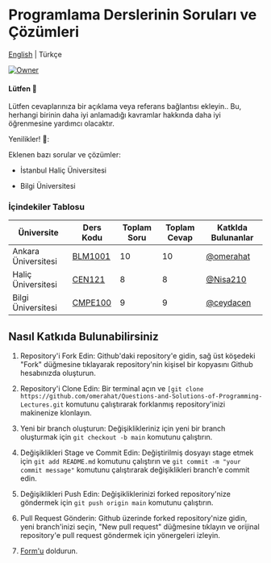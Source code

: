 
# Programlama Derslerinin Soruları ve Çözümleri

[English](https://github.com/omerahat/Solitions/blob/master/README.md) | Türkçe


<a id="top-page"></a>
[![Owner](https://img.shields.io/badge/owner-omerahat-blue)](https://github.com/omerahat)


#### Lütfen 🙏

Lütfen cevaplarınıza bir açıklama veya referans bağlantısı ekleyin.. Bu, herhangi birinin daha iyi anlamadığı kavramlar hakkında daha iyi öğrenmesine yardımcı olacaktır.

Yenilikler! 🎉:

Eklenen bazı sorular ve çözümler:

- İstanbul Haliç Üniversitesi

- Bilgi Üniversitesi

### İçindekiler Tablosu
| Üniversite          	| Ders Kodu                                                                         	| Toplam Soru 	| Toplam Cevap 	| KatkIda Bulunanlar                       	|
|---------------------	|-----------------------------------------------------------------------------------	|-------------	|--------------	|------------------------------------------	|
| Ankara Üniversitesi 	| [BLM1001](https://github.com/omerahat/Questions-and-Solutions-of-Programming-Lectures/tree/main/Ankara%20University/BLM1001)                                              	| 10          	| 10           	| [@omerahat](https://github.com/omerahat) 	|
| Haliç Üniversitesi  	| [CEN121](https://github.com/omerahat/Questions-and-Solutions-of-Programming-Lectures/tree/main/Halic%20Universitesi/CEN121) 	| 8           	| 8            	| [@Nisa210](https://github.com/Nisa210)   	|
| Bilgi Üniversitesi  	| [CMPE100](https://github.com/omerahat/Questions-and-Solutions-of-Programming-Lectures/tree/main/Bilgi%20Universitesi/CMPE100)                 	| 9           	| 9            	| [@ceydacen](https://github.com/ceydacen) 	|




## Nasıl Katkıda Bulunabilirsiniz
1. Repository'i Fork Edin: Github'daki repository'e gidin, sağ üst köşedeki "Fork" düğmesine tıklayarak repository'nin kişisel bir kopyasını Github hesabınızda oluşturun.

2. Repository'i Clone Edin: Bir terminal açın ve ``` [git clone https://github.com/omerahat/Questions-and-Solutions-of-Programming-Lectures.git ``` komutunu çalıştırarak forklanmış repository'inizi makinenize klonlayın.

3. Yeni bir branch oluşturun: Değişiklikleriniz için yeni bir branch oluşturmak için ``` git checkout -b main ``` komutunu çalıştırın.

4. Değişiklikleri Stage ve Commit Edin: Değiştirilmiş dosyayı stage etmek için ``` git add README.md ``` komutunu çalıştırın ve ``` git commit -m "your commit message" ``` komutunu çalıştırarak değişiklikleri branch'e commit edin.

5. Değişiklikleri Push Edin: Değişikliklerinizi forked repository'nize göndermek için ``` git push origin main ``` komutunu çalıştırın.

6. Pull Request Gönderin: Github üzerinde forked repository'nize gidin, yeni branch'inizi seçin, "New pull request" düğmesine tıklayın ve orijinal repository'e pull request göndermek için yönergeleri izleyin.

7. [Form'u](https://forms.gle/dpNRq9Da77t7aVeS7) doldurun.
